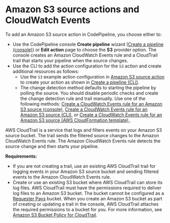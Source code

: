 # Amazon S3 source actions and CloudWatch Events<a name="create-cloudtrail-S3-source"></a>

To add an Amazon S3 source action in CodePipeline, you choose either to: 
+ Use the CodePipeline console **Create pipeline** wizard \([Create a pipeline \(console\)](pipelines-create.md#pipelines-create-console)\) or **Edit action** page to choose the **S3** provider option\. The console creates an Amazon CloudWatch Events rule and a CloudTrail trail that starts your pipeline when the source changes\.
+ Use the CLI to add the action configuration for the `S3` action and create additional resources as follows:
  + Use the `S3` example action configuration in [Amazon S3 source action](action-reference-S3.md) to create your action as shown in [Create a pipeline \(CLI\)](pipelines-create.md#pipelines-create-cli)\.
  + The change detection method defaults to starting the pipeline by polling the source\. You should disable periodic checks and create the change detection rule and trail manually\. Use one of the following methods: [Create a CloudWatch Events rule for an Amazon S3 source \(console\)](create-cloudtrail-S3-source-console.md), [Create a CloudWatch Events rule for an Amazon S3 source \(CLI\)](create-cloudtrail-S3-source-cli.md), or [Create a CloudWatch Events rule for an Amazon S3 source \(AWS CloudFormation template\) ](create-cloudtrail-S3-source-cfn.md)\.

AWS CloudTrail is a service that logs and filters events on your Amazon S3 source bucket\. The trail sends the filtered source changes to the Amazon CloudWatch Events rule\. The Amazon CloudWatch Events rule detects the source change and then starts your pipeline\. 

**Requirements:**
+ If you are not creating a trail, use an existing AWS CloudTrail trail for logging events in your Amazon S3 source bucket and sending filtered events to the Amazon CloudWatch Events rule\.
+ Create or use an existing S3 bucket where AWS CloudTrail can store its log files\. AWS CloudTrail must have the permissions required to deliver log files to an Amazon S3 bucket\. The bucket cannot be configured as a [Requester Pays](https://docs.aws.amazon.com/AmazonS3/latest/dev/RequesterPaysBuckets.html) bucket\. When you create an Amazon S3 bucket as part of creating or updating a trail in the console, AWS CloudTrail attaches the required permissions to a bucket for you\. For more information, see [Amazon S3 Bucket Policy for CloudTrail](https://docs.aws.amazon.com/awscloudtrail/latest/userguide/create-s3-bucket-policy-for-cloudtrail.html)\.